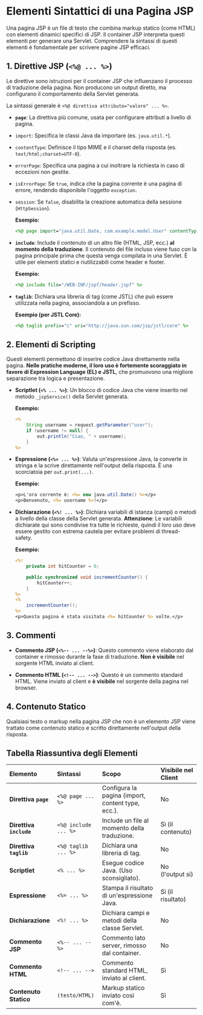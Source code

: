 # Elementi Sintattici di una Pagina JSP

Una pagina JSP è un file di testo che combina markup statico (come HTML) con elementi dinamici specifici di JSP. Il container JSP interpreta questi elementi per generare una Servlet. Comprendere la sintassi di questi elementi è fondamentale per scrivere pagine JSP efficaci.

## 1. Direttive JSP (`<%@ ... %>`)

Le direttive sono istruzioni per il container JSP che influenzano il processo di traduzione della pagina. Non producono un output diretto, ma configurano il comportamento della Servlet generata.

La sintassi generale è `<%@ direttiva attributo="valore" ... %>`.

- **`page`**: La direttiva più comune, usata per configurare attributi a livello di pagina.
- `import`: Specifica le classi Java da importare (es. `java.util.*`).
- `contentType`: Definisce il tipo MIME e il charset della risposta (es. `text/html;charset=UTF-8`).
- `errorPage`: Specifica una pagina a cui inoltrare la richiesta in caso di eccezioni non gestite.
- `isErrorPage`: Se `true`, indica che la pagina corrente è una pagina di errore, rendendo disponibile l'oggetto `exception`.
- `session`: Se `false`, disabilita la creazione automatica della sessione (`HttpSession`).

    **Esempio:**

    ```jsp
    <%@ page import="java.util.Date, com.example.model.User" contentType="text/html;charset=UTF-8" %>
    ```

- **`include`**: Include il contenuto di un altro file (HTML, JSP, ecc.) **al momento della traduzione**. Il contenuto del file incluso viene fuso con la pagina principale prima che questa venga compilata in una Servlet. È utile per elementi statici e riutilizzabili come header e footer.

    **Esempio:**

    ```jsp
    <%@ include file="/WEB-INF/jspf/header.jspf" %>
    ```

- **`taglib`**: Dichiara una libreria di tag (come JSTL) che può essere utilizzata nella pagina, associandola a un prefisso.

    **Esempio (per JSTL Core):**

    ```jsp
    <%@ taglib prefix="c" uri="http://java.sun.com/jsp/jstl/core" %>
    ```

## 2. Elementi di Scripting

Questi elementi permettono di inserire codice Java direttamente nella pagina. **Nelle pratiche moderne, il loro uso è fortemente scoraggiato in favore di Expression Language (EL) e JSTL**, che promuovono una migliore separazione tra logica e presentazione.

- **Scriptlet (`<% ... %>`)**: Un blocco di codice Java che viene inserito nel metodo `_jspService()` della Servlet generata.

    **Esempio:**

    ```jsp
    <%
        String username = request.getParameter("user");
        if (username != null) {
            out.println("Ciao, " + username);
        }
    %>
    ```

- **Espressione (`<%= ... %>`)**: Valuta un'espressione Java, la converte in stringa e la scrive direttamente nell'output della risposta. È una scorciatoia per `out.print(...)`.

    **Esempio:**

    ```jsp
    <p>L'ora corrente è: <%= new java.util.Date() %></p>
    <p>Benvenuto, <%= username %>!</p>
    ```

- **Dichiarazione (`<%! ... %>`)**: Dichiara variabili di istanza (campi) o metodi a livello della classe della Servlet generata.
    **Attenzione**: Le variabili dichiarate qui sono condivise tra tutte le richieste, quindi il loro uso deve essere gestito con estrema cautela per evitare problemi di thread-safety.

    **Esempio:**

    ```jsp
    <%!
        private int hitCounter = 0;

        public synchronized void incrementCounter() {
            hitCounter++;
        }
    %>
    <%
        incrementCounter();
    %>
    <p>Questa pagina è stata visitata <%= hitCounter %> volte.</p>
    ```

## 3. Commenti

- **Commento JSP (`<%-- ... --%>`)**: Questo commento viene elaborato dal container e rimosso durante la fase di traduzione. **Non è visibile** nel sorgente HTML inviato al client.

- **Commento HTML (`<!-- ... -->`)**: Questo è un commento standard HTML. Viene inviato al client e **è visibile** nel sorgente della pagina nel browser.

## 4. Contenuto Statico

Qualsiasi testo o markup nella pagina JSP che non è un elemento JSP viene trattato come contenuto statico e scritto direttamente nell'output della risposta.

## Tabella Riassuntiva degli Elementi

| Elemento | Sintassi | Scopo | Visibile nel Client |
| :--- | :--- | :--- | :--- |
| **Direttiva `page`** | `<%@ page ... %>` | Configura la pagina (import, content type, ecc.). | No |
| **Direttiva `include`** | `<%@ include ... %>` | Include un file al momento della traduzione. | Sì (il contenuto) |
| **Direttiva `taglib`** | `<%@ taglib ... %>` | Dichiara una libreria di tag. | No |
| **Scriptlet** | `<% ... %>` | Esegue codice Java. (Uso sconsigliato). | No (l'output sì) |
| **Espressione** | `<%= ... %>` | Stampa il risultato di un'espressione Java. | Sì (il risultato) |
| **Dichiarazione** | `<%! ... %>` | Dichiara campi e metodi della classe Servlet. | No |
| **Commento JSP** | `<%-- ... --%>` | Commento lato server, rimosso dal container. | No |
| **Commento HTML** | `<!-- ... -->` | Commento standard HTML, inviato al client. | Sì |
| **Contenuto Statico** | `(testo/HTML)` | Markup statico inviato così com'è. | Sì |
